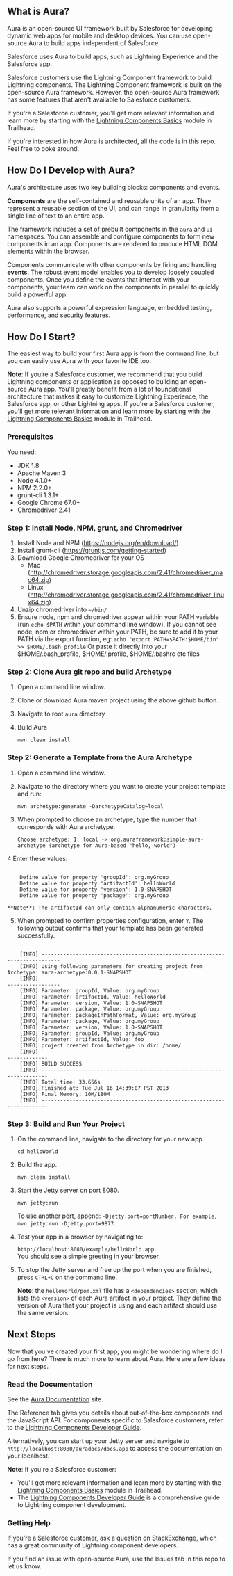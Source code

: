 ## What is Aura?

Aura is an open-source UI framework built by Salesforce for developing dynamic web apps for mobile and desktop 
devices. You can use open-source Aura to build apps independent of Salesforce.

Salesforce uses Aura to build apps, such as Lightning Experience and the Salesforce app. 

Salesforce customers use the Lightning Component framework to build Lightning components. The Lightning Component framework is built on the open-source Aura framework. However, the open-source Aura framework has some features that aren't available to Salesforce customers.

If you're a Salesforce customer, you'll get more relevant information and learn more by starting with the [Lightning Components Basics](https://trailhead.salesforce.com/en/modules/lex_dev_lc_basics) module in Trailhead. 

If you're interested in how Aura is architected, all the code is in this repo. Feel free to poke around.

## How Do I Develop with Aura?

Aura's architecture uses two key building blocks: components and events.
 
**Components** are the self-contained and reusable units of an app. They represent a reusable section of the UI, and can range in granularity from a single line of text to an entire app.

The framework includes a set of prebuilt components in the <code>aura</code> and <code>ui</code> namespaces. You can assemble and configure components to form new components in an app. Components are rendered to produce HTML DOM elements within the browser. 

Components communicate with other components by firing and handling **events**. The robust event model enables you to develop loosely coupled components. Once you define the events that interact with your components, your team can work on the components in parallel to quickly build a powerful app.

Aura also supports a powerful expression language, embedded testing, performance, and security features.

## How Do I Start?

The easiest way to build your first Aura app is from the command line, but you can easily use Aura
with your favorite IDE too.

**Note**: If you’re a Salesforce customer, we recommend that you build Lightning components or application as opposed to building an open-source Aura app. You'll greatly benefit from a lot of foundational architecture that makes it easy to customize Lightning Experience, the Salesforce app, or other Lightning apps. If you're a Salesforce customer, you'll get more relevant information and learn more by starting with the [Lightning Components Basics](https://trailhead.salesforce.com/en/modules/lex_dev_lc_basics) module in Trailhead.

### Prerequisites

You need:

* JDK 1.8
* Apache Maven 3
* Node 4.1.0+
* NPM 2.2.0+
* grunt-cli 1.3.1+
* Google Chrome 67.0+
* Chromedriver 2.41

### Step 1: Install Node, NPM, grunt, and Chromedriver

1. Install Node and NPM (https://nodejs.org/en/download/)
1. Install grunt-cli (https://gruntjs.com/getting-started)
1. Download Google Chromedriver for your OS
    - Mac (http://chromedriver.storage.googleapis.com/2.41/chromedriver_mac64.zip)
    - Linux (http://chromedriver.storage.googleapis.com/2.41/chromedriver_linux64.zip)
1. Unzip chromedriver into `~/bin/`
1. Ensure node, npm and chromedriver appear within your PATH variable (run `echo $PATH` within your command line window).
   If you cannot see node, npm or chromedriver within your PATH, be sure to add it to your PATH via the export function, eg:
     `echo "export PATH=$PATH:$HOME/bin" >> $HOME/.bash_profile`
   Or paste it directly into your $HOME/.bash_profile, $HOME/.profile, $HOME/.bashrc etc files


### Step 2: Clone Aura git repo and build Archetype

1. Open a command line window.
2. Clone or download Aura maven project using the above github button.
3. Navigate to root `aura` directory
4. Build Aura

    `mvn clean install`

### Step 2: Generate a Template from the Aura Archetype

1. Open a command line window.
2. Navigate to the directory where you want to create your project template and run:

    `mvn archetype:generate -DarchetypeCatalog=local`
       
3. When prompted to choose an archetype, type the number that corresponds with Aura archetype.

    `Choose archetype:
     1: local -> org.auraframework:simple-aura-archetype (archetype for Aura-based "hello, world")`
     
4 Enter these values:
<pre><code>
    Define value for property 'groupId': org.myGroup
    Define value for property 'artifactId': helloWorld
    Define value for property 'version': 1.0-SNAPSHOT
    Define value for property 'package': org.myGroup
</code></pre>
    **Note**: The artifactId can only contain alphanumeric characters.
5. When prompted to confirm properties configuration, enter `Y`.
The following output confirms that your template has been generated successfully.
<pre><code>
    [INFO] ----------------------------------------------------------------------------
    [INFO] Using following parameters for creating project from Archetype: aura-archetype:0.0.1-SNAPSHOT
    [INFO] ----------------------------------------------------------------------------
    [INFO] Parameter: groupId, Value: org.myGroup
    [INFO] Parameter: artifactId, Value: helloWorld
    [INFO] Parameter: version, Value: 1.0-SNAPSHOT
    [INFO] Parameter: package, Value: org.myGroup
    [INFO] Parameter: packageInPathFormat, Value: org.myGroup
    [INFO] Parameter: package, Value: org.myGroup
    [INFO] Parameter: version, Value: 1.0-SNAPSHOT
    [INFO] Parameter: groupId, Value: org.myGroup
    [INFO] Parameter: artifactId, Value: foo
    [INFO] project created from Archetype in dir: /home/<project-path>
    [INFO] ------------------------------------------------------------------------
    [INFO] BUILD SUCCESS
    [INFO] ------------------------------------------------------------------------
    [INFO] Total time: 33.656s
    [INFO] Finished at: Tue Jul 16 14:39:07 PST 2013
    [INFO] Final Memory: 10M/180M
    [INFO] ------------------------------------------------------------------------
</code></pre>

### Step 3: Build and Run Your Project
   
1. On the command line, navigate to the directory for your new app.

    `cd helloWorld` 
    
2. Build the app.

    `mvn clean install`
    
3. Start the Jetty server on port 8080.

    `mvn jetty:run`
    
    To use another port, append: `-Djetty.port=portNumber. For example, mvn jetty:run -Djetty.port=9877`.
4. Test your app in a browser by navigating to:

    `http://localhost:8080/example/helloWorld.app`       
You should see a simple greeting in your browser.
5. To stop the Jetty server and free up the port when you are finished, press `CTRL+C` on the command line.
    
    **Note**: the `helloWorld/pom.xml` file has a `<dependencies>` section, which lists the `<version>` of each Aura 
artifact in your project. They define the version of Aura that your project is using and each artifact 
<dependency> should use the same version.

## Next Steps

Now that you've created your first app, you might be wondering where do I go from here? There is much more to learn about Aura. Here are a few ideas for next steps.

### Read the Documentation

See the [Aura Documentation](http://documentation.auraframework.org/auradocs) site.

The Reference tab gives you details about out-of-the-box components and the JavaScript API. For components specific to Salesforce customers, refer to the [Lightning Components Developer Guide](https://developer.salesforce.com/docs/atlas.en-us.lightning.meta/lightning/).

Alternatively, you can start up your Jetty server and navigate to `http://localhost:8080/auradocs/docs.app` 
to access the documentation on your localhost.

**Note**: If you're a Salesforce customer:

+ You'll get more relevant information and learn more by starting with the [Lightning Components Basics](https://trailhead.salesforce.com/en/modules/lex_dev_lc_basics) module in Trailhead.
+ The [Lightning Components Developer Guide](https://developer.salesforce.com/docs/atlas.en-us.lightning.meta/lightning/) is a comprehensive guide to Lightning component development.

### Getting Help
If you're a Salesforce customer, ask a question on [StackExchange](https://salesforce.stackexchange.com/questions/tagged/lightning-components), which has a great community of Lightning component developers.

If you find an issue with open-source Aura, use the Issues tab in this repo to let us know. 


